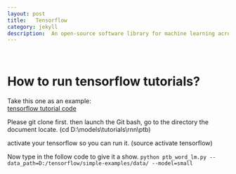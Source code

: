 ```yaml
---
layout: post
title:   Tensorflow
category: jekyll
description:  An open-source software library for machine learning across a range of tasks.
---
```


<br />

# How to run tensorflow tutorials?

Take this one as an example:<br />
<a href="https://github.com/tensorflow/models/blob/master/tutorials/rnn/ptb/ptb_word_lm.py">tensorflow tutorial code</a>

Please git clone first.
then launch the Git bash, go to the directory the document locate. (cd D:\models\tutorials\rnn\ptb)

activate your tensorflow so you can run it. (source activate tensorflow)

Now type in the follow code to give it a show.
`python ptb_word_lm.py --data_path=D:/tensorflow/simple-examples/data/ --model=small`










